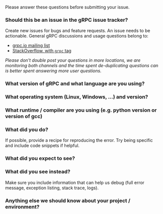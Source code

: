 Please answer these questions before submitting your issue. 
 
### Should this be an issue in the gRPC issue tracker?
 
Create new issues for bugs and feature requests. An issue needs to be actionable. General gRPC discussions and usage questions belong to:
- [grpc.io mailing list](https://groups.google.com/forum/#!forum/grpc-io)
- [StackOverflow, with `grpc` tag](http://stackoverflow.com/questions/tagged/grpc)
 
*Please don't double post your questions in more locations, we are monitoring both channels and the time spent de-duplicating questions can is better spent answering more user questions.*
 
### What version of gRPC and what language are you using?
 
 
### What operating system (Linux, Windows, …) and version?
 
 
### What runtime / compiler are you using (e.g. python version or version of gcc)
 
 
### What did you do?
If possible, provide a recipe for reproducing the error. Try being specific and include code snippets if helpful.
 
### What did you expect to see?
 
 
### What did you see instead?
 
Make sure you include information that can help us debug (full error message, exception listing, stack trace, logs).
 
### Anything else we should know about your project / environment?

